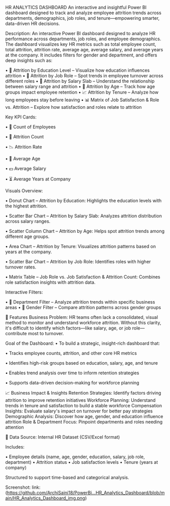 HR ANALYTICS DASHBOARD
An interactive and insightful Power BI dashboard designed to track and analyze employee attrition trends across departments, demographics, job roles, 
and tenure—empowering smarter, data-driven HR decisions.

Description:
An interactive Power BI dashboard designed to analyze HR performance across departments, job roles, and employee demographics.
The dashboard visualizes key HR metrics such as total employee count, total attrition, attrition rate, average age, average salary, and average years at the company.
It includes filters for gender and department, and offers deep insights such as:

• 📍 Attrition by Education Level – Visualize how education influences attrition
• 💼 Attrition by Job Role – Spot trends in employee turnover across different roles
• 💸 Attrition by Salary Slab – Understand the relationship between salary range and attrition
• 🧓 Attrition by Age – Track how age groups impact employee retention
• 📈 Attrition by Tenure – Analyze how long employees stay before leaving
• 📊 Matrix of Job Satisfaction & Role vs. Attrition – Explore how satisfaction and roles relate to attrition

Key KPI Cards:

• 👥 Count of Employees

• 🔄 Attrition Count

• 📉 Attrition Rate

• 🧮 Average Age

• 💵 Average Salary

• ⏳ Average Years at Company

Visuals Overview:

• Donut Chart – Attrition by Education: Highlights the education levels with the highest attrition.

• Scatter Bar Chart – Attrition by Salary Slab: Analyzes attrition distribution across salary ranges.

• Scatter Column Chart – Attrition by Age: Helps spot attrition trends among different age groups.

• Area Chart – Attrition by Tenure: Visualizes attrition patterns based on years at the company.

• Scatter Bar Chart – Attrition by Job Role: Identifies roles with higher turnover rates.

• Matrix Table – Job Role vs. Job Satisfaction & Attrition Count: Combines role satisfaction insights with attrition data.

Interactive Filters:

• 📍 Department Filter – Analyze attrition trends within specific business areas
• 🚻 Gender Filter – Compare attrition patterns across gender groups

🌟 Features
Business Problem:
HR teams often lack a consolidated, visual method to monitor and understand workforce attrition. Without this clarity, it's difficult to identify which factors—like salary, age, 
or job role—contribute most to turnover.

Goal of the Dashboard:
• To build a strategic, insight-rich dashboard that:

• Tracks employee counts, attrition, and other core HR metrics

• Identifies high-risk groups based on education, salary, age, and tenure

• Enables trend analysis over time to inform retention strategies

• Supports data-driven decision-making for workforce planning

📈 Business Impact & Insights
Retention Strategies: Identify factors driving attrition to improve retention initiatives
Workforce Planning: Understand trends in tenure and satisfaction to build a stable workforce
Compensation Insights: Evaluate salary's impact on turnover for better pay strategies
Demographic Analysis: Discover how age, gender, and education influence attrition
Role & Department Focus: Pinpoint departments and roles needing attention

📂 Data Source: Internal HR Dataset (CSV/Excel format)

Includes:

• Employee details (name, age, gender, education, salary, job role, department)
• Attrition status
• Job satisfaction levels
• Tenure (years at company)

Structured to support time-based and categorical analysis.

Screenshot:
link:(https://github.com/ArchiSaini18/PowerBi...HR_Analytics_Dashboard/blob/main/HR_Analytics_Dashboard_img.png)
